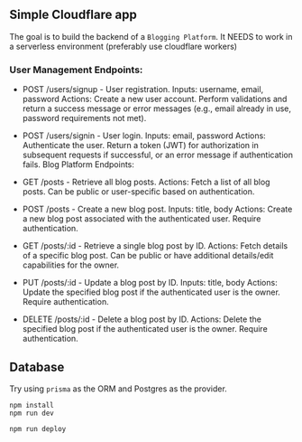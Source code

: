 
## Simple Cloudflare app
The goal is to build the backend of a `Blogging Platform`. 
It NEEDS to work in a serverless environment (preferably use cloudflare workers)

### User Management Endpoints:
 - POST /users/signup - User registration.
Inputs: username, email, password
Actions: Create a new user account. Perform validations and return a success message or error messages (e.g., email already in use, password requirements not met).

 - POST /users/signin - User login.
Inputs: email, password
Actions: Authenticate the user. Return a token (JWT) for authorization in subsequent requests if successful, or an error message if authentication fails.
Blog Platform Endpoints:

 - GET /posts - Retrieve all blog posts.
Actions: Fetch a list of all blog posts. Can be public or user-specific based on authentication.

 - POST /posts - Create a new blog post.
Inputs: title, body
Actions: Create a new blog post associated with the authenticated user. Require authentication.

 - GET /posts/:id - Retrieve a single blog post by ID.
Actions: Fetch details of a specific blog post. Can be public or have additional details/edit capabilities for the owner.

 - PUT /posts/:id - Update a blog post by ID.
Inputs: title, body
Actions: Update the specified blog post if the authenticated user is the owner. Require authentication.

 - DELETE /posts/:id - Delete a blog post by ID.
Actions: Delete the specified blog post if the authenticated user is the owner. Require authentication.

## Database
Try using `prisma` as the ORM and Postgres as the provider.








```
npm install
npm run dev
```

```
npm run deploy
```

